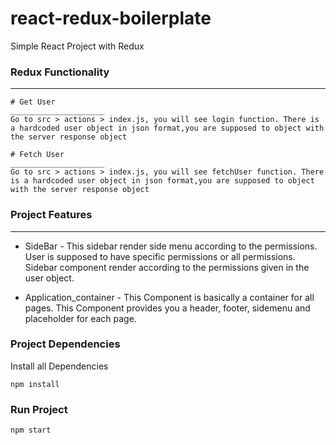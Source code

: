 # react-redux-boilerplate
Simple React Project with Redux 


### Redux Functionality
----------
```
# Get User 
_____________________
Go to src > actions > index.js, you will see login function. There is a hardcoded user object in json format,you are supposed to object with the server response object
```

```
# Fetch User 
_____________________
Go to src > actions > index.js, you will see fetchUser function. There is a hardcoded user object in json format,you are supposed to object with the server response object
```

### Project Features
-------------

- SideBar - This sidebar render side menu according to the permissions. User is supposed to have specific permissions or all permissions. Sidebar component render according to the permissions given in the user object.

- Application_container - This Component is basically a container for all pages. This Component provides you a header, footer, sidemenu and placeholder for each page. 


### Project Dependencies

Install all Dependencies
```
npm install 
```

### Run Project
```
npm start
```